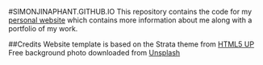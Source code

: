 #SIMONJINAPHANT.GITHUB.IO
This repository contains the code for my [personal website](http://simonjinaphant.github.io/)
which contains more information about me along with a portfolio of my work.

##Credits
Website template is based on the Strata theme from [HTML5 UP](http://html5up.net/)
Free background photo downloaded from [Unsplash](http://unsplash.com/)
